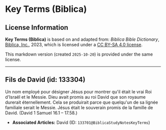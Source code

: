# Key Terms (Biblica)

## License Information

**Key Terms (Biblica)** is based on and adapted from: _Biblica Bible Dictionary_, [Biblica, Inc.](https://www.biblica.com/), 2023, which is licensed under a [CC BY-SA 4.0 license](https://creativecommons.org/licenses/by-sa/4.0/legalcode.en).

This markdown version (created `2025-10-20`) is provided under the same license.



--------------------------------

## Fils de David (id: 133304)

Un nom employé pour désigner Jésus pour montrer qu'il était le vrai Roi d'Israël et le Messie. Dieu avait promis au roi David que son royaume durerait éternellement. Cela se produirait parce que quelqu'un de sa lignée familiale serait le Messie. Jésus était le souverain promis de la famille de David. (David 1 Samuel 16\.1 – 17\.58\.)

* **Associated Articles:** David (ID: `133701@BiblicaStudyNotesKeyTerms`)

